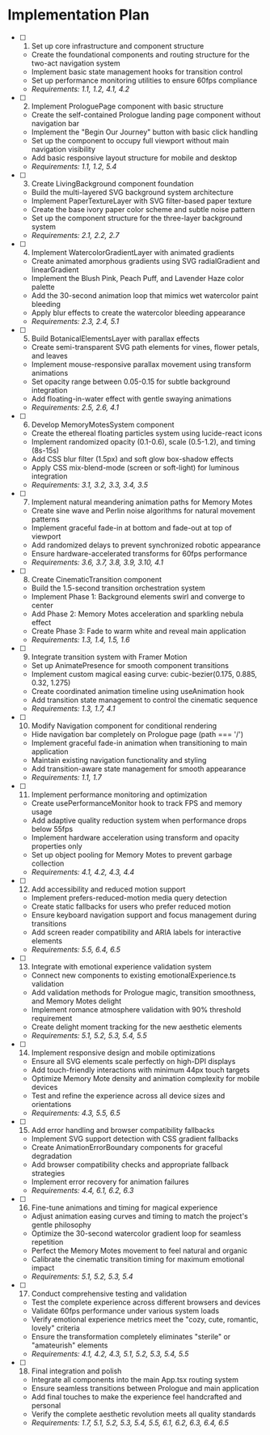 # Implementation Plan

- [ ] 1. Set up core infrastructure and component structure
  - Create the foundational components and routing structure for the two-act navigation system
  - Implement basic state management hooks for transition control
  - Set up performance monitoring utilities to ensure 60fps compliance
  - _Requirements: 1.1, 1.2, 4.1, 4.2_

- [ ] 2. Implement ProloguePage component with basic structure
  - Create the self-contained Prologue landing page component without navigation bar
  - Implement the "Begin Our Journey" button with basic click handling
  - Set up the component to occupy full viewport without main navigation visibility
  - Add basic responsive layout structure for mobile and desktop
  - _Requirements: 1.1, 1.2, 5.4_

- [ ] 3. Create LivingBackground component foundation
  - Build the multi-layered SVG background system architecture
  - Implement PaperTextureLayer with SVG filter-based paper texture
  - Create the base ivory paper color scheme and subtle noise pattern
  - Set up the component structure for the three-layer background system
  - _Requirements: 2.1, 2.2, 2.7_

- [ ] 4. Implement WatercolorGradientLayer with animated gradients
  - Create animated amorphous gradients using SVG radialGradient and linearGradient
  - Implement the Blush Pink, Peach Puff, and Lavender Haze color palette
  - Add the 30-second animation loop that mimics wet watercolor paint bleeding
  - Apply blur effects to create the watercolor bleeding appearance
  - _Requirements: 2.3, 2.4, 5.1_

- [ ] 5. Build BotanicalElementsLayer with parallax effects
  - Create semi-transparent SVG path elements for vines, flower petals, and leaves
  - Implement mouse-responsive parallax movement using transform animations
  - Set opacity range between 0.05-0.15 for subtle background integration
  - Add floating-in-water effect with gentle swaying animations
  - _Requirements: 2.5, 2.6, 4.1_

- [ ] 6. Develop MemoryMotesSystem component
  - Create the ethereal floating particles system using lucide-react icons
  - Implement randomized opacity (0.1-0.6), scale (0.5-1.2), and timing (8s-15s)
  - Add CSS blur filter (1.5px) and soft glow box-shadow effects
  - Apply CSS mix-blend-mode (screen or soft-light) for luminous integration
  - _Requirements: 3.1, 3.2, 3.3, 3.4, 3.5_

- [ ] 7. Implement natural meandering animation paths for Memory Motes
  - Create sine wave and Perlin noise algorithms for natural movement patterns
  - Implement graceful fade-in at bottom and fade-out at top of viewport
  - Add randomized delays to prevent synchronized robotic appearance
  - Ensure hardware-accelerated transforms for 60fps performance
  - _Requirements: 3.6, 3.7, 3.8, 3.9, 3.10, 4.1_

- [ ] 8. Create CinematicTransition component
  - Build the 1.5-second transition orchestration system
  - Implement Phase 1: Background elements swirl and converge to center
  - Add Phase 2: Memory Motes acceleration and sparkling nebula effect
  - Create Phase 3: Fade to warm white and reveal main application
  - _Requirements: 1.3, 1.4, 1.5, 1.6_

- [ ] 9. Integrate transition system with Framer Motion
  - Set up AnimatePresence for smooth component transitions
  - Implement custom magical easing curve: cubic-bezier(0.175, 0.885, 0.32, 1.275)
  - Create coordinated animation timeline using useAnimation hook
  - Add transition state management to control the cinematic sequence
  - _Requirements: 1.3, 1.7, 4.1_

- [ ] 10. Modify Navigation component for conditional rendering
  - Hide navigation bar completely on Prologue page (path === '/')
  - Implement graceful fade-in animation when transitioning to main application
  - Maintain existing navigation functionality and styling
  - Add transition-aware state management for smooth appearance
  - _Requirements: 1.1, 1.7_

- [ ] 11. Implement performance monitoring and optimization
  - Create usePerformanceMonitor hook to track FPS and memory usage
  - Add adaptive quality reduction system when performance drops below 55fps
  - Implement hardware acceleration using transform and opacity properties only
  - Set up object pooling for Memory Motes to prevent garbage collection
  - _Requirements: 4.1, 4.2, 4.3, 4.4_

- [ ] 12. Add accessibility and reduced motion support
  - Implement prefers-reduced-motion media query detection
  - Create static fallbacks for users who prefer reduced motion
  - Ensure keyboard navigation support and focus management during transitions
  - Add screen reader compatibility and ARIA labels for interactive elements
  - _Requirements: 5.5, 6.4, 6.5_

- [ ] 13. Integrate with emotional experience validation system
  - Connect new components to existing emotionalExperience.ts validation
  - Add validation methods for Prologue magic, transition smoothness, and Memory Motes delight
  - Implement romance atmosphere validation with 90% threshold requirement
  - Create delight moment tracking for the new aesthetic elements
  - _Requirements: 5.1, 5.2, 5.3, 5.4, 5.5_

- [ ] 14. Implement responsive design and mobile optimizations
  - Ensure all SVG elements scale perfectly on high-DPI displays
  - Add touch-friendly interactions with minimum 44px touch targets
  - Optimize Memory Mote density and animation complexity for mobile devices
  - Test and refine the experience across all device sizes and orientations
  - _Requirements: 4.3, 5.5, 6.5_

- [ ] 15. Add error handling and browser compatibility fallbacks
  - Implement SVG support detection with CSS gradient fallbacks
  - Create AnimationErrorBoundary components for graceful degradation
  - Add browser compatibility checks and appropriate fallback strategies
  - Implement error recovery for animation failures
  - _Requirements: 4.4, 6.1, 6.2, 6.3_

- [ ] 16. Fine-tune animations and timing for magical experience
  - Adjust animation easing curves and timing to match the project's gentle philosophy
  - Optimize the 30-second watercolor gradient loop for seamless repetition
  - Perfect the Memory Motes movement to feel natural and organic
  - Calibrate the cinematic transition timing for maximum emotional impact
  - _Requirements: 5.1, 5.2, 5.3, 5.4_

- [ ] 17. Conduct comprehensive testing and validation
  - Test the complete experience across different browsers and devices
  - Validate 60fps performance under various system loads
  - Verify emotional experience metrics meet the "cozy, cute, romantic, lovely" criteria
  - Ensure the transformation completely eliminates "sterile" or "amateurish" elements
  - _Requirements: 4.1, 4.2, 4.3, 5.1, 5.2, 5.3, 5.4, 5.5_

- [ ] 18. Final integration and polish
  - Integrate all components into the main App.tsx routing system
  - Ensure seamless transitions between Prologue and main application
  - Add final touches to make the experience feel handcrafted and personal
  - Verify the complete aesthetic revolution meets all quality standards
  - _Requirements: 1.7, 5.1, 5.2, 5.3, 5.4, 5.5, 6.1, 6.2, 6.3, 6.4, 6.5_